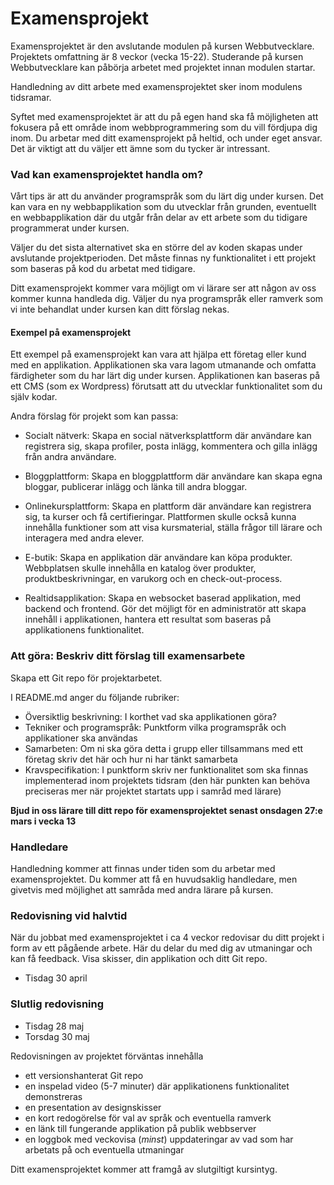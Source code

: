# Examensprojekt

Examensprojektet är den avslutande modulen på kursen Webbutvecklare. Projektets omfattning är 8 veckor (vecka 15-22). Studerande på kursen Webbutvecklare kan påbörja arbetet med projektet innan modulen startar.

Handledning av ditt arbete med examensprojektet sker inom modulens tidsramar.

Syftet med examensprojektet är att du på egen hand ska få möjligheten att fokusera på ett område inom webbprogrammering som du vill fördjupa dig inom. Du arbetar med ditt examensprojekt på heltid, och under eget ansvar. Det är viktigt att du väljer ett ämne som du tycker är intressant.

### Vad kan examensprojektet handla om?

Vårt tips är att du använder programspråk som du lärt dig under kursen. Det kan vara en ny webbapplikation som du utvecklar från grunden, eventuellt en webbapplikation där du utgår från delar av ett arbete som du tidigare programmerat under kursen. 

Väljer du det sista alternativet ska en större del av koden skapas under avslutande projektperioden. Det måste finnas ny funktionalitet i ett projekt som baseras på kod du arbetat med tidigare.

Ditt examensprojekt kommer vara möjligt om vi lärare ser att någon av oss kommer kunna handleda dig. Väljer du nya programspråk eller ramverk som vi inte behandlat under kursen kan ditt förslag nekas.

#### Exempel på examensprojekt

Ett exempel på examensprojekt kan vara att hjälpa ett företag eller kund med en applikation. Applikationen ska vara lagom utmanande och omfatta färdigheter som du har lärt dig under kursen. Applikationen kan baseras på ett CMS (som ex Wordpress) förutsatt att du utvecklar funktionalitet som du själv kodar.  

Andra förslag för projekt som kan passa: 

- Socialt nätverk: Skapa en social nätverksplattform där användare kan registrera sig, skapa profiler, posta inlägg, kommentera och gilla inlägg från andra användare.

- Bloggplattform: Skapa en bloggplattform där användare kan skapa egna bloggar, publicerar inlägg och länka till andra bloggar.

- Onlinekursplattform: Skapa en plattform där användare kan registrera sig, ta kurser och få certifieringar. Plattformen skulle också kunna innehålla funktioner som att visa kursmaterial, ställa frågor till lärare och interagera med andra elever.

- E-butik: Skapa en applikation där användare kan köpa produkter. Webbplatsen skulle innehålla en katalog över produkter, produktbeskrivningar, en varukorg och en check-out-process.

- Realtidsapplikation: Skapa en websocket baserad applikation, med backend och frontend. Gör det möjligt för en administratör att skapa innehåll i applikationen, hantera ett resultat som baseras på applikationens funktionalitet. 


### Att göra: Beskriv ditt förslag till examensarbete 

Skapa ett Git repo för projektarbetet. 

I README.md anger du följande rubriker:
- Översiktlig beskrivning: I korthet vad ska applikationen göra?
- Tekniker och programspråk: Punktform vilka programspråk och applikationer ska användas
- Samarbeten: Om ni ska göra detta i grupp eller tillsammans med ett företag skriv det här och hur ni har tänkt samarbeta
- Kravspecifikation: I punktform skriv ner funktionalitet som ska finnas implementerad inom projektets tidsram (den här punkten kan behöva preciseras mer när projektet startats upp i samråd med lärare) 

**Bjud in oss lärare till ditt repo för examensprojektet senast onsdagen 27:e mars i vecka 13**

### Handledare

Handledning kommer att finnas under tiden som du arbetar med examensprojektet. Du kommer att få en huvudsaklig handledare, men givetvis med möjlighet att samråda med andra lärare på kursen.


### Redovisning vid halvtid 

När du jobbat med examensprojektet i ca 4 veckor redovisar du ditt projekt i form av ett pågående arbete. Här du delar du med dig av utmaningar och kan få feedback. Visa skisser, din applikation och ditt Git repo.  

- Tisdag 30 april

### Slutlig redovisning

- Tisdag 28 maj 
- Torsdag 30 maj

Redovisningen av projektet förväntas innehålla

- ett versionshanterat Git repo
- en inspelad video (5-7 minuter) där applikationens funktionalitet demonstreras
- en presentation av designskisser
- en kort redogörelse för val av språk och eventuella ramverk
- en länk till fungerande applikation på publik webbserver
- en loggbok med veckovisa (*minst*) uppdateringar av vad som har arbetats på och eventuella utmaningar


Ditt examensprojektet kommer att framgå av slutgiltigt kursintyg.
